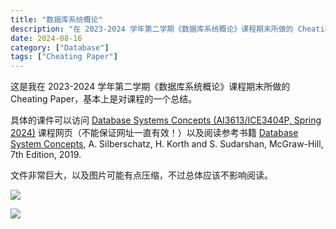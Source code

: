 ```yaml
---
title: "数据库系统概论"
description: "在 2023-2024 学年第二学期《数据库系统概论》课程期末所做的 Cheating Paper."
date: 2024-08-16
category: ["Database"]
tags: ["Cheating Paper"]
---
```


这是我在 2023-2024 学年第二学期《数据库系统概论》课程期末所做的 Cheating Paper，基本上是对课程的一个总结。

具体的课件可以访问 [Database Systems Concepts (AI3613/ICE3404P, Spring 2024)](https://cs.sjtu.edu.cn/~qyin/teaching/db2024/index.html) 课程网页（不能保证网址一直有效！）以及阅读参考书籍 [Database System Concepts](https://www.db-book.com/), A. Silberschatz, H. Korth and S. Sudarshan, McGraw-Hill, 7th Edition, 2019.

文件非常巨大，以及图片可能有点压缩，不过总体应该不影响阅读。

![](https://pub-f4fb14aad5ef4ee6a83bd71292941254.r2.dev/f18f9578e21774a6fbab84dd866e8212.JPG)

![](https://pub-f4fb14aad5ef4ee6a83bd71292941254.r2.dev/6e36090c055c82aabc93d6733f996845.JPG)
